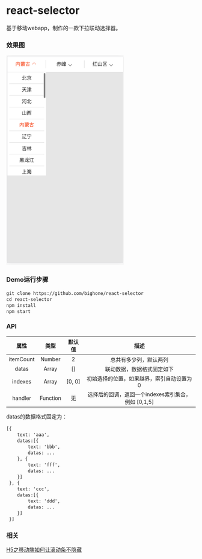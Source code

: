 # react-selector
基于移动webapp，制作的一款下拉联动选择器。

### 效果图

![](screenshots/1.png)

### Demo运行步骤

```
git clone https://github.com/bighone/react-selector
cd react-selector
npm install
npm start
```

### API

| 属性 | 类型 | 默认值 | 描述 |
| :-------------: |:-------------:| :-----:| :-----:|
| itemCount | Number | 2| 总共有多少列，默认两列 |
| datas | Array | [] | 联动数据，数据格式固定如下  |
| indexes | Array | [0, 0] | 初始选择的位置，如果越界，索引自动设置为0 |
| handler | Function | 无 | 选择后的回调，返回一个indexes索引集合，例如 [0,1,5] |

datas的数据格式固定为：

```
[{	
	text: 'aaa', 
	datas:[{
		text: 'bbb', 
		datas: ...
	}, {
		text: 'fff', 
		datas: ...
	}]
 }, {
 	text: 'ccc', 
 	datas:[{
 		text: 'ddd', 
 		datas: ...
 	}]
 }]
```

### 相关

[H5之移动端如何让滚动条不隐藏](http://bighone.com/2018/03/20/H5%E4%B9%8B%E7%A7%BB%E5%8A%A8%E7%AB%AF%E5%A6%82%E4%BD%95%E8%AE%A9%E6%BB%9A%E5%8A%A8%E6%9D%A1%E4%B8%8D%E9%9A%90%E8%97%8F/)